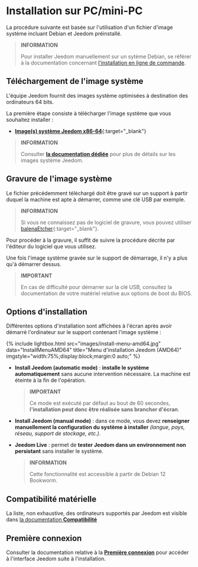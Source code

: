 # Installation sur PC/mini-PC

La procédure suivante est basée sur l'utilisation d'un fichier d'image système incluant Debian et Jeedom préinstallé.

>**INFORMATION**
>
>Pour installer Jeedom manuellement sur un sytème Debian, se référer à la documentation concernant [l'installation en ligne de commande](cli).

## Téléchargement de l'image système

L'équipe Jeedom fournit des images système optimisées à destination des ordinateurs 64 bits.

La première étape consiste à télécharger l'image système que vous souhaitez installer :

- [**Image(s) système Jeedom x86-64**](https://images.jeedom.com/x86-64/){:target="_blank"}

>**INFORMATION**
>
>Consulter [**la documentation dédiée**](../compatibility/#Images%20système%20officielles) pour plus de détails sur les images système Jeedom.

## Gravure de l'image système

Le fichier précédemment téléchargé doit être gravé sur un support à partir duquel la machine est apte à démarrer, comme une clé USB par exemple.

>**INFORMATION**
>
>Si vous ne connaissez pas de logiciel de gravure, vous pouvez utiliser [balenaEtcher](https://etcher.balena.io/){:target="_blank"}.

Pour procéder à la gravure, il suffit de suivre la procédure décrite par l'éditeur du logiciel que vous utilisez.

Une fois l'image système gravée sur le support de démarrage, il n'y a plus qu'à démarrer dessus.

>**IMPORTANT**
>
>En cas de difficulté pour démarrer sur la clé USB, consultez la documentation de votre matériel relative aux options de boot du BIOS.

## Options d'installation

Différentes options d'installation sont affichées à l'écran après avoir démarré l'ordinateur sur le support contenant l'image système :

{% include lightbox.html src="images/install-menu-amd64.jpg" data="InstallMenuAMD64" title="Menu d'installation Jeedom (AMD64)" imgstyle="width:75%;display:block;margin:0 auto;" %}

- **Install Jeedom (automatic mode)** : **installe le système automatiquement** sans aucune intervention nécessaire. La machine est éteinte à la fin de l'opération.
  >**IMPORTANT**
	>
	>Ce mode est exécuté par défaut au bout de 60 secondes, **l'installation peut donc être réalisée sans brancher d'écran**.

- **Install Jeedom (manual mode)** : dans ce mode, vous devez **renseigner manuellement la configuration du système à installer** *(langue, pays, réseau, support de stockage, etc.)*.

- **Jeedom Live** : permet de **tester Jeedom dans un environnement non persistant** sans installer le système.
  >**INFORMATION**
	>
	>Cette fonctionnalité est accessible à partir de Debian 12 Bookworm.

## Compatibilité matérielle

La liste, non exhaustive, des ordinateurs supportés par Jeedom est visible dans [la documentation **Compatibilité**](../compatibility/#Matériels%20supportés)

## Première connexion

Consulter la documentation relative à la [**Première connexion**](../premiers-pas/#Première%20connexion) pour accéder à l'interface Jeedom suite à l'installation.
